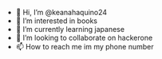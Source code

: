 - 👋 Hi, I’m @keanahaquino24
- 👀 I’m interested in books
- 🌱 I’m currently learning japanese
- 💞️ I’m looking to collaborate on hackerone
- 📫 How to reach me im my phone number

<!---
keanahaquino24/keanahaquino24 is a ✨ special ✨ repository because its `README.md` (this file) appears on your GitHub profile.
You can click the Preview link to take a look at your changes.
--->
